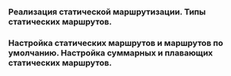 ### Реализация статической маршрутизации. Типы статических маршрутов.

### Настройка статических маршрутов и маршрутов по умолчанию. Настройка суммарных и плавающих статических маршрутов.